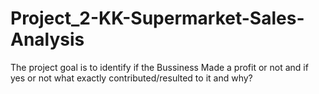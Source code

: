# Project_2-KK-Supermarket-Sales-Analysis
The project goal is to identify if the Bussiness Made a profit or not and if yes or not what exactly contributed/resulted to it and why?
